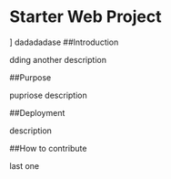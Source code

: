 # Starter Web Project

]
dadadadase
##Introduction

dding another description

##Purpose

pupriose description

##Deployment

description

##How to contribute

last one

